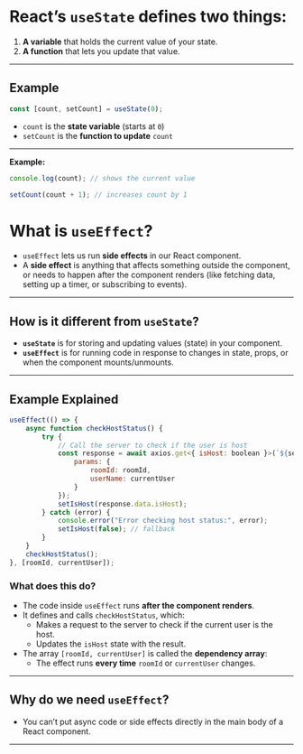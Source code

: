 # React’s `useState` defines **two things**:

1. **A variable** that holds the current value of your state.
2. **A function** that lets you update that value.

---

## Example

```js
const [count, setCount] = useState(0);
```

- `count` is the **state variable** (starts at `0`)
- `setCount` is the **function to update** `count`

---

**Example:**
```js
console.log(count); // shows the current value

setCount(count + 1); // increases count by 1
```

# What is `useEffect`?

- `useEffect` lets us run **side effects** in our React component.
- A **side effect** is anything that affects something outside the component, or needs to happen after the component renders (like fetching data, setting up a timer, or subscribing to events).

---

## How is it different from `useState`?

- **`useState`** is for storing and updating values (state) in your component.
- **`useEffect`** is for running code in response to changes in state, props, or when the component mounts/unmounts.

---

## Example Explained

```js
useEffect(() => {
    async function checkHostStatus() {
        try {
            // Call the server to check if the user is host
            const response = await axios.get<{ isHost: boolean }>(`${serverURL}/room/${roomId}/isHost`, {
                params: {
                    roomId: roomId,
                    userName: currentUser
                }
            });
            setIsHost(response.data.isHost);
        } catch (error) {
            console.error("Error checking host status:", error);
            setIsHost(false); // fallback
        }
    }
    checkHostStatus();
}, [roomId, currentUser]);
```

### What does this do?

- The code inside `useEffect` runs **after the component renders**.
- It defines and calls `checkHostStatus`, which:
  - Makes a request to the server to check if the current user is the host.
  - Updates the `isHost` state with the result.
- The array `[roomId, currentUser]` is called the **dependency array**:
  - The effect runs **every time** `roomId` or `currentUser` changes.

---

## Why do we need `useEffect`?

- You can’t put async code or side effects directly in the main body of a React component.

---
